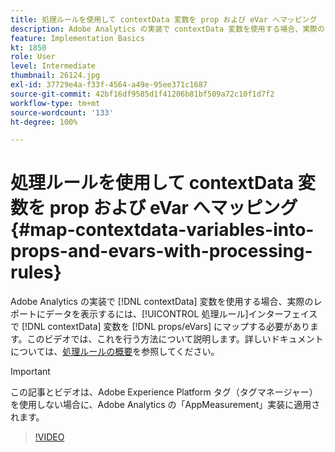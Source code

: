 ```yaml
---
title: 処理ルールを使用して contextData 変数を prop および eVar へマッピング
description: Adobe Analytics の実装で contextData 変数を使用する場合、実際のレポートにデータを表示するには、contextData 変数を処理ルールインターフェイスで prop／eVar にマップする必要があります。このビデオでは、その方法について説明します。
feature: Implementation Basics
kt: 1850
role: User
level: Intermediate
thumbnail: 26124.jpg
exl-id: 37729e4a-f33f-4564-a49e-95ee371c1687
source-git-commit: 42bf16df9585d1f41206b81bf509a72c10f1d7f2
workflow-type: tm+mt
source-wordcount: '133'
ht-degree: 100%

---
```


# 処理ルールを使用して contextData 変数を prop および eVar へマッピング {#map-contextdata-variables-into-props-and-evars-with-processing-rules}

Adobe Analytics の実装で [!DNL contextData] 変数を使用する場合、実際のレポートにデータを表示するには、[!UICONTROL 処理ルール]インターフェイスで [!DNL contextData] 変数を [!DNL props/eVars] にマップする必要があります。このビデオでは、これを行う方法について説明します。詳しいドキュメントについては、[処理ルールの概要](https://experienceleague.adobe.com/docs/analytics/admin/admin-tools/manage-report-suites/edit-report-suite/report-suite-general/c-processing-rules/processing-rules.html?lang=ja)を参照してください。

>[!IMPORTANT]
>
>この記事とビデオは、Adobe Experience Platform タグ（タグマネージャー）を使用しない場合に、Adobe Analytics の「AppMeasurement」実装に適用されます。


>[!VIDEO](https://video.tv.adobe.com/v/26124/?quality=12&learn=on)

